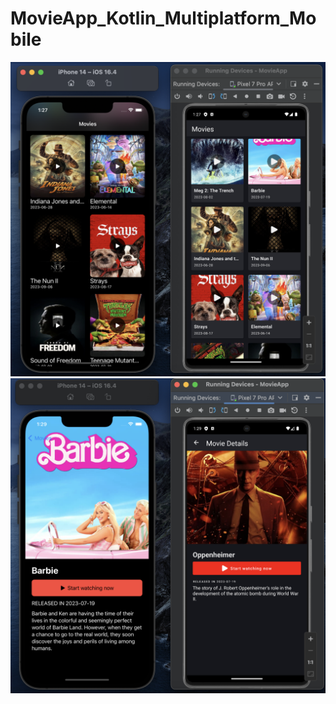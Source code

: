 # MovieApp_Kotlin_Multiplatform_Mobile

![](https://github.com/BekirGeris/depo/blob/main/Screenshot%202023-09-11%20at%2001.27.13.png?raw=true)
![](https://github.com/BekirGeris/depo/blob/main/Screenshot%202023-09-11%20at%2001.29.15.png?raw=true)
